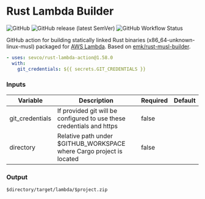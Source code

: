 Rust Lambda Builder
===================

![GitHub](https://img.shields.io/github/license/sevco/rust-lambda-action)
![GitHub release (latest SemVer)](https://img.shields.io/github/v/release/sevco/rust-lambda-action)
![GitHub Workflow Status](https://img.shields.io/github/workflow/status/sevco/rust-lambda-action/CI)

GitHub action for building statically linked Rust binaries (x86_64-unknown-linux-musl) packaged for [AWS Lambda](https://aws.amazon.com/blogs/opensource/rust-runtime-for-aws-lambda/). Based on [emk/rust-musl-builder](https://github.com/emk/rust-musl-builder).

```yaml
- uses: sevco/rust-lambda-action@1.58.0
  with:
    git_credentials: ${{ secrets.GIT_CREDENTIALS }}
  ```
  ### Inputs
  | Variable | Description | Required | Default |
  |----------|-------------|----------|---------|
  | git_credentials | If provided git will be configured to use these credentials and https | false | |
  | directory | Relative path under $GITHUB_WORKSPACE where Cargo project is located | false | |

  ### Output
  `$directory/target/lambda/$project.zip`